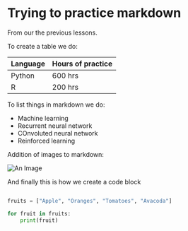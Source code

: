 # Trying to practice markdown

From our the previous lessons.

To create a table we do:

| Language | Hours of practice |
|- | - |
|Python | 600 hrs |
| R | 200 hrs |

To list things in markdown we do:

- Machine learning
- Recurrent neural network
- COnvoluted neural network
- Reinforced learning

Addition of images to markdown:

![An Image](https://avatars.githubusercontent.com/u/58903181?v=4)

And finally this is how we create a code block

```python

fruits = ["Apple", "Oranges", "Tomatoes", "Avacoda"]

for fruit in fruits:
    print(fruit)
```
